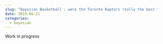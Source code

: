 ```yaml
---
slug: "Bayesian Basketball : were the Toronto Raptors really the best team during NBA 2019 season ?"
date: 2019-08-21
categories:
  - bayesian 
---
```

Work in progress